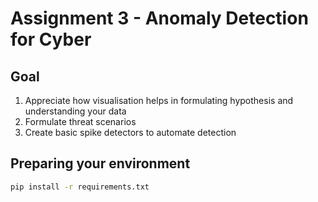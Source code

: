 # Assignment 3 - Anomaly Detection for Cyber
## Goal

1. Appreciate how visualisation helps in formulating hypothesis and understanding your data 
2. Formulate threat scenarios
3. Create basic spike detectors to automate detection

## Preparing your environment
``` bash
pip install -r requirements.txt
```
